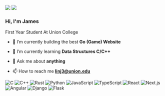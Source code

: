 [![](https://img.shields.io/badge/linkedin-%230077B5.svg?&style=for-the-badge&logo=linkedin&logoColor=white)](https://www.linkedin.com/in/jameslinurl/)
[![](https://img.shields.io/badge/Gmail-D14836?style=for-the-badge&logo=gmail&logoColor=white)](mailto:linj3@union.edu)

### Hi, I'm James
First Year Student At Union College
- 🔭 I’m currently building the best **Go (Game) Website**

- 🌱 I’m currently learning **Data Structures C/C++**

- 💬 Ask me about **anything**

- 📫 How to reach me **linj3@union.edu**


![C](https://img.shields.io/badge/C-A8B9CC?style=for-the-badge&logo=c&logoColor=white)
![C++](https://img.shields.io/badge/C++-00599C?style=for-the-badge&logo=c%2B%2B&logoColor=white)
![Rust](https://img.shields.io/badge/Rust-000000?style=for-the-badge&logo=rust&logoColor=white)
![Python](https://img.shields.io/badge/Python-3776AB?style=for-the-badge&logo=python&logoColor=white)
![JavaScript](https://img.shields.io/badge/JavaScript-F7DF1E?style=for-the-badge&logo=javascript&logoColor=black)
![TypeScript](https://img.shields.io/badge/TypeScript-3178C6?style=for-the-badge&logo=typescript&logoColor=white)
![React](https://img.shields.io/badge/React-20232A?style=for-the-badge&logo=react&logoColor=61DAFB)
![Next.js](https://img.shields.io/badge/Next.js-000000?style=for-the-badge&logo=nextdotjs&logoColor=white)
![Angular](https://img.shields.io/badge/Angular-DD0031?style=for-the-badge&logo=angular&logoColor=white)
![Django](https://img.shields.io/badge/Django-092E20?style=for-the-badge&logo=django&logoColor=white)
![Flask](https://img.shields.io/badge/Flask-000000?style=for-the-badge&logo=flask&logoColor=white)
